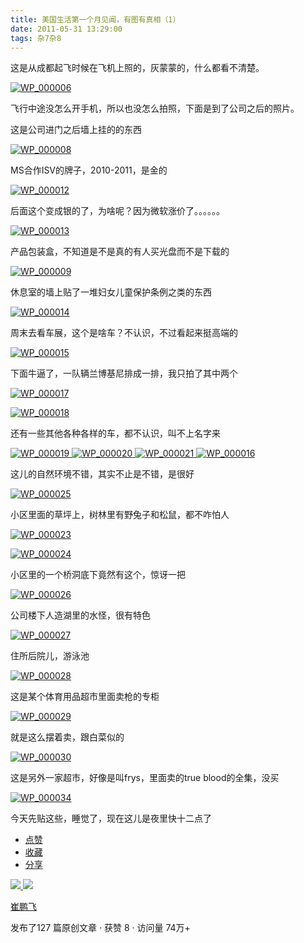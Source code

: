 ```yaml
---
title: 美国生活第一个月见闻，有图有真相（1）
date: 2011-05-31 13:29:00
tags: 杂7杂8
---
```

这是从成都起飞时候在飞机上照的，灰蒙蒙的，什么都看不清楚。

[ ![WP_000006](http://hi.csdn.net/attachment/201105/31/0_1306817695R7ZX.gif)
](http://hi.csdn.net/attachment/201105/31/0_1306817683HZFg.gif)

飞行中途没怎么开手机，所以也没怎么拍照，下面是到了公司之后的照片。

这是公司进门之后墙上挂的的东西

[ ![WP_000008](http://hi.csdn.net/attachment/201105/31/0_13068177347jaj.gif)
](http://hi.csdn.net/attachment/201105/31/0_13068177239B7n.gif)

MS合作ISV的牌子，2010-2011，是金的

[ ![WP_000012](http://hi.csdn.net/attachment/201105/31/0_1306817780cC5L.gif)
](http://hi.csdn.net/attachment/201105/31/0_13068177680Apc.gif)

后面这个变成银的了，为啥呢？因为微软涨价了。。。。。。

[ ![WP_000013](http://hi.csdn.net/attachment/201105/31/0_1306817811gSWO.gif)
](http://hi.csdn.net/attachment/201105/31/0_13068177956q6H.gif)

产品包装盒，不知道是不是真的有人买光盘而不是下载的

[ ![WP_000009](http://hi.csdn.net/attachment/201105/31/0_1306817851LMlF.gif)
](http://hi.csdn.net/attachment/201105/31/0_1306817840O602.gif)

休息室的墙上贴了一堆妇女儿童保护条例之类的东西

[ ![WP_000014](http://hi.csdn.net/attachment/201105/31/0_1306817895Bkyb.gif)
](http://hi.csdn.net/attachment/201105/31/0_1306817873BKWe.gif)

周末去看车展，这个是啥车？不认识，不过看起来挺高端的

[ ![WP_000015](http://hi.csdn.net/attachment/201105/31/0_1306817980hkSi.gif)
](http://hi.csdn.net/attachment/201105/31/0_13068179568Ik5.gif)

下面牛逼了，一队辆兰博基尼排成一排，我只拍了其中两个

[ ![WP_000017](http://hi.csdn.net/attachment/201105/31/0_130681809364M5.gif)
](http://hi.csdn.net/attachment/201105/31/0_1306818065y7BB.gif)

[ ![WP_000018](http://hi.csdn.net/attachment/201105/31/0_1306818185ci86.gif)
](http://hi.csdn.net/attachment/201105/31/0_1306818158QjNB.gif)

还有一些其他各种各样的车，都不认识，叫不上名字来

[ ![WP_000019](http://hi.csdn.net/attachment/201105/31/0_1306818254GZ99.gif)
](http://hi.csdn.net/attachment/201105/31/0_130681822799wr.gif) [
![WP_000020](http://hi.csdn.net/attachment/201105/31/0_1306818327OkcJ.gif)
](http://hi.csdn.net/attachment/201105/31/0_13068183071lN5.gif) [
![WP_000021](http://hi.csdn.net/attachment/201105/31/0_13068184872nKa.gif)
](http://hi.csdn.net/attachment/201105/31/0_1306818409Y94S.gif) [
![WP_000016](http://hi.csdn.net/attachment/201105/31/0_130681872686lf.gif)
](http://hi.csdn.net/attachment/201105/31/0_1306818605JCTc.gif)

这儿的自然环境不错，其实不止是不错，是很好

[ ![WP_000025](http://hi.csdn.net/attachment/201105/31/0_13068188912e1B.gif)
](http://hi.csdn.net/attachment/201105/31/0_13068188408SJK.gif)

小区里面的草坪上，树林里有野兔子和松鼠，都不咋怕人

[ ![WP_000023](http://hi.csdn.net/attachment/201105/31/0_1306819161QJQW.gif)
](http://hi.csdn.net/attachment/201105/31/0_1306819119r8n5.gif)

[ ![WP_000024](http://hi.csdn.net/attachment/201105/31/0_1306819319TBHT.gif)
](http://hi.csdn.net/attachment/201105/31/0_1306819276TYrl.gif)

小区里的一个桥洞底下竟然有这个，惊讶一把

[ ![WP_000026](http://hi.csdn.net/attachment/201105/31/0_1306819371x9SV.gif)
](http://hi.csdn.net/attachment/201105/31/0_1306819358jbb8.gif)

公司楼下人造湖里的水怪，很有特色

[ ![WP_000027](http://hi.csdn.net/attachment/201105/31/0_1306819439YlsL.gif)
](http://hi.csdn.net/attachment/201105/31/0_1306819420JpXZ.gif)

住所后院儿，游泳池

[ ![WP_000028](http://hi.csdn.net/attachment/201105/31/0_1306819537Wc0d.gif)
](http://hi.csdn.net/attachment/201105/31/0_1306819516SzHh.gif)

这是某个体育用品超市里面卖枪的专柜

[ ![WP_000029](http://hi.csdn.net/attachment/201105/31/0_130681963812mS.gif)
](http://hi.csdn.net/attachment/201105/31/0_1306819604Usod.gif)

就是这么摆着卖，跟白菜似的

[ ![WP_000030](http://hi.csdn.net/attachment/201105/31/0_1306819727MCJ4.gif)
](http://hi.csdn.net/attachment/201105/31/0_1306819698N77h.gif)

这是另外一家超市，好像是叫frys，里面卖的true blood的全集，没买

[ ![WP_000034](http://hi.csdn.net/attachment/201105/31/0_1306819800whQh.gif)
](http://hi.csdn.net/attachment/201105/31/0_1306819778801n.gif)

今天先贴这些，睡觉了，现在这儿是夜里快十二点了

  * [ 点赞  ](javascript:;)
  * [ 收藏  ](javascript:;)
  * [ 分享 ](javascript:;)

[ ![](https://profile.csdnimg.cn/5/2/5/3_cuipengfei1)
![](https://g.csdnimg.cn/static/user-reg-year/1x/11.png)
](https://blog.csdn.net/cuipengfei1)

[ 崔鹏飞 ](https://blog.csdn.net/cuipengfei1)

发布了127 篇原创文章  ·  获赞 8  ·  访问量 74万+

